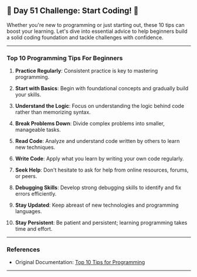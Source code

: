 ## 🚀 Day 51 Challenge: Start Coding! 🚀

Whether you're new to programming or just starting out, these 10 tips can boost your learning.
Let's dive into essential advice to help beginners build a solid coding foundation and tackle challenges with confidence.

---

### Top 10 Programming Tips For Beginners

1. **Practice Regularly**: Consistent practice is key to mastering programming.

2. **Start with Basics**: Begin with foundational concepts and gradually build your skills.

3. **Understand the Logic**: Focus on understanding the logic behind code rather than memorizing syntax.

4. **Break Problems Down**: Divide complex problems into smaller, manageable tasks.

5. **Read Code**: Analyze and understand code written by others to learn new techniques.

6. **Write Code**: Apply what you learn by writing your own code regularly.

7. **Seek Help**: Don't hesitate to ask for help from online resources, forums, or peers.

8. **Debugging Skills**: Develop strong debugging skills to identify and fix errors efficiently.

9. **Stay Updated**: Keep abreast of new technologies and programming languages.

10. **Stay Persistent**: Be patient and persistent; learning programming takes time and effort.

---

### References

- Original Documentation: [Top 10 Tips for Programming](https://www.geeksforgeeks.org/programming-tips-for-beginners/)

---
